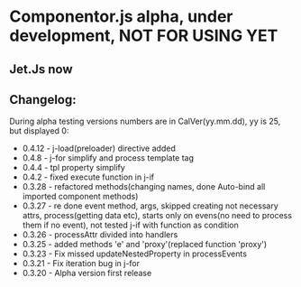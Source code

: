 # Componentor.js alpha, under development, NOT FOR USING YET
## Jet.Js now

## Changelog:
During alpha testing versions numbers are in CalVer(yy.mm.dd), yy is 25, but displayed 0:

 - 0.4.12 - j-load(preloader) directive added
- 0.4.8 - j-for simplify and process template tag
- 0.4.4 - tpl property simplify
- 0.4.2 - fixed execute function in j-if
- 0.3.28 - refactored methods(changing names, done Auto-bind all imported component methods)
- 0.3.27 - re done event method, args, skipped creating not necessary attrs, process(getting data etc), starts only on evens(no need to process them if no event), not tested j-if with function as condition
- 0.3.26 - processAttr divided into handlers
- 0.3.25 - added methods 'e' and 'proxy'(replaced function 'proxy')
- 0.3.23 - Fix missed updateNestedProperty in processEvents
- 0.3.21 - Fix iteration bug in j-for
- 0.3.20 - Alpha version first release